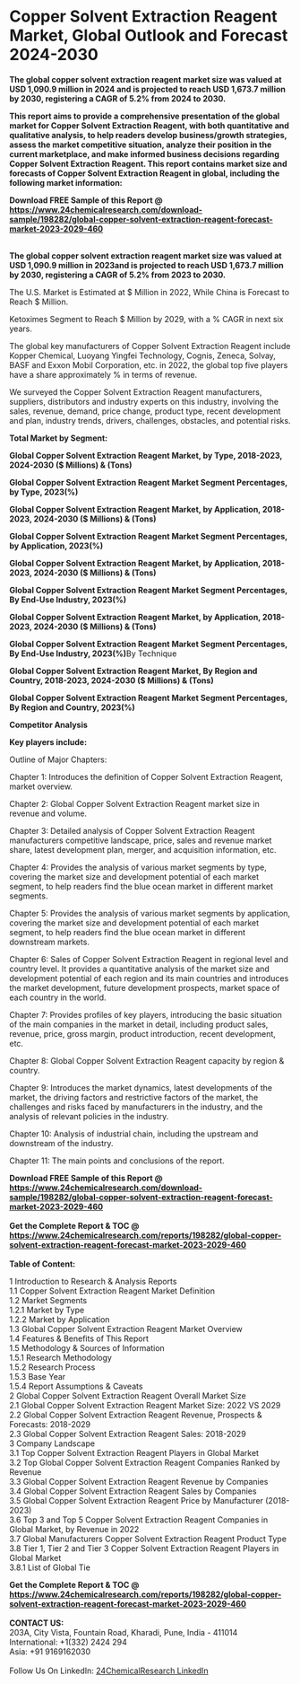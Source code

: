 <h1>Copper Solvent Extraction Reagent Market, Global Outlook and Forecast 2024-2030</h1><p><strong>The global copper solvent extraction reagent market size was valued at USD 1,090.9 million in 2024 and is projected to reach USD 1,673.7 million by 2030, registering a CAGR of 5.2% from 2024 to 2030.</strong></p><p>
</p><p><strong>This report aims to provide a comprehensive presentation of the global market for Copper Solvent Extraction Reagent, with both quantitative and qualitative analysis, to help readers develop business/growth strategies, assess the market competitive situation, analyze their position in the current marketplace, and make informed business decisions regarding Copper Solvent Extraction Reagent. This report contains market size and forecasts of Copper Solvent Extraction Reagent in global, including the following market information:</strong></p><div><b>Download FREE Sample of this Report @ 
            <a href="https://www.24chemicalresearch.com/download-sample/198282/global-copper-solvent-extraction-reagent-forecast-market-2023-2029-460">
            https://www.24chemicalresearch.com/download-sample/198282/global-copper-solvent-extraction-reagent-forecast-market-2023-2029-460</a></b></div><br><p>
</p><p>
</p><p><strong>The global copper solvent extraction reagent market size was valued at USD 1,090.9 million in 2023and is projected to reach USD 1,673.7 million by 2030, registering a CAGR of 5.2% from 2023 to 2030.</strong></p><p>
</p><p>The U.S. Market is Estimated at $ Million in 2022, While China is Forecast to Reach $ Million.</p><p>
Ketoximes Segment to Reach $ Million by 2029, with a % CAGR in next six years.</p><p>
The global key manufacturers of Copper Solvent Extraction Reagent include Kopper Chemical, Luoyang Yingfei Technology, Cognis, Zeneca, Solvay, BASF and Exxon Mobil Corporation, etc. in 2022, the global top five players have a share approximately % in terms of revenue.</p><p>
We surveyed the Copper Solvent Extraction Reagent manufacturers, suppliers, distributors and industry experts on this industry, involving the sales, revenue, demand, price change, product type, recent development and plan, industry trends, drivers, challenges, obstacles, and potential risks.</p><p>
<strong>Total Market by Segment:</strong></p><p>
<strong>Global Copper Solvent Extraction Reagent Market, by Type, 2018-2023, 2024-2030 ($ Millions) &amp; (Tons)</strong></p><p>
<strong>Global Copper Solvent Extraction Reagent Market Segment Percentages, by Type, 2023(%)</strong></p><p>
</p><p>
<strong>Global Copper Solvent Extraction Reagent Market, by Application, 2018-2023, 2024-2030 ($ Millions) &amp; (Tons)</strong></p><p>
<strong>Global Copper Solvent Extraction Reagent Market Segment Percentages, by Application, 2023(%)</strong></p><p>
</p><p>

<strong>Global Copper Solvent Extraction Reagent Market, by Application, 2018-2023, 2024-2030 ($ Millions) &amp; (Tons)</strong></p><p>
<strong>Global Copper Solvent Extraction Reagent Market Segment Percentages, By End-Use Industry, 2023(%)</strong></p><p>
</p><p>
</p><p>
<strong>Global Copper Solvent Extraction Reagent Market, by Application, 2018-2023, 2024-2030 ($ Millions) &amp; (Tons)</strong></p><p>
<strong>Global Copper Solvent Extraction Reagent Market Segment Percentages, By End-Use Industry, 2023(%)</strong>By Technique</p><p>
</p><p>
<strong>Global Copper Solvent Extraction Reagent Market, By Region and Country, 2018-2023, 2024-2030 ($ Millions) &amp; (Tons)</strong></p><p>
<strong>Global Copper Solvent Extraction Reagent Market Segment Percentages, By Region and Country, 2023(%)</strong></p><p>
</p><p>
<strong>Competitor Analysis</strong></p><p>
</p><p>
<strong>Key players include:</strong></p><p>
</p><p>
</p><p>Outline of Major Chapters:</p><p>
Chapter 1: Introduces the definition of Copper Solvent Extraction Reagent, market overview.</p><p>
Chapter 2: Global Copper Solvent Extraction Reagent market size in revenue and volume.</p><p>
Chapter 3: Detailed analysis of Copper Solvent Extraction Reagent manufacturers competitive landscape, price, sales and revenue market share, latest development plan, merger, and acquisition information, etc.</p><p>
Chapter 4: Provides the analysis of various market segments by type, covering the market size and development potential of each market segment, to help readers find the blue ocean market in different market segments.</p><p>
Chapter 5: Provides the analysis of various market segments by application, covering the market size and development potential of each market segment, to help readers find the blue ocean market in different downstream markets.</p><p>
Chapter 6: Sales of Copper Solvent Extraction Reagent in regional level and country level. It provides a quantitative analysis of the market size and development potential of each region and its main countries and introduces the market development, future development prospects, market space of each country in the world.</p><p>
Chapter 7: Provides profiles of key players, introducing the basic situation of the main companies in the market in detail, including product sales, revenue, price, gross margin, product introduction, recent development, etc.</p><p>
Chapter 8: Global Copper Solvent Extraction Reagent capacity by region &amp; country.</p><p>
Chapter 9: Introduces the market dynamics, latest developments of the market, the driving factors and restrictive factors of the market, the challenges and risks faced by manufacturers in the industry, and the analysis of relevant policies in the industry.</p><p>
Chapter 10: Analysis of industrial chain, including the upstream and downstream of the industry.</p><p>
Chapter 11: The main points and conclusions of the report.</p><div><b>Download FREE Sample of this Report @ 
            <a href="https://www.24chemicalresearch.com/download-sample/198282/global-copper-solvent-extraction-reagent-forecast-market-2023-2029-460">
            https://www.24chemicalresearch.com/download-sample/198282/global-copper-solvent-extraction-reagent-forecast-market-2023-2029-460</a></b></div><br><div><b>Get the Complete Report & TOC @ 
            <a href="https://www.24chemicalresearch.com/reports/198282/global-copper-solvent-extraction-reagent-forecast-market-2023-2029-460">
            https://www.24chemicalresearch.com/reports/198282/global-copper-solvent-extraction-reagent-forecast-market-2023-2029-460</a></b></div><br>
            <b>Table of Content:</b><p>1 Introduction to Research & Analysis Reports<br />
    1.1 Copper Solvent Extraction Reagent Market Definition<br />
    1.2 Market Segments<br />
        1.2.1 Market by Type<br />
        1.2.2 Market by Application<br />
    1.3 Global Copper Solvent Extraction Reagent Market Overview<br />
    1.4 Features & Benefits of This Report<br />
    1.5 Methodology & Sources of Information<br />
        1.5.1 Research Methodology<br />
        1.5.2 Research Process<br />
        1.5.3 Base Year<br />
        1.5.4 Report Assumptions & Caveats<br />
2 Global Copper Solvent Extraction Reagent Overall Market Size<br />
    2.1 Global Copper Solvent Extraction Reagent Market Size: 2022 VS 2029<br />
    2.2 Global Copper Solvent Extraction Reagent Revenue, Prospects & Forecasts: 2018-2029<br />
    2.3 Global Copper Solvent Extraction Reagent Sales: 2018-2029<br />
3 Company Landscape<br />
    3.1 Top Copper Solvent Extraction Reagent Players in Global Market<br />
    3.2 Top Global Copper Solvent Extraction Reagent Companies Ranked by Revenue<br />
    3.3 Global Copper Solvent Extraction Reagent Revenue by Companies<br />
    3.4 Global Copper Solvent Extraction Reagent Sales by Companies<br />
    3.5 Global Copper Solvent Extraction Reagent Price by Manufacturer (2018-2023)<br />
    3.6 Top 3 and Top 5 Copper Solvent Extraction Reagent Companies in Global Market, by Revenue in 2022<br />
    3.7 Global Manufacturers Copper Solvent Extraction Reagent Product Type<br />
    3.8 Tier 1, Tier 2 and Tier 3 Copper Solvent Extraction Reagent Players in Global Market<br />
        3.8.1 List of Global Tie</p><div><b>Get the Complete Report & TOC @ 
            <a href="https://www.24chemicalresearch.com/reports/198282/global-copper-solvent-extraction-reagent-forecast-market-2023-2029-460">
            https://www.24chemicalresearch.com/reports/198282/global-copper-solvent-extraction-reagent-forecast-market-2023-2029-460</a></b></div><br><b>CONTACT US:</b><br>
            203A, City Vista, Fountain Road, Kharadi, Pune, India - 411014<br>
            International: +1(332) 2424 294<br>
            Asia: +91 9169162030 <br><br>
            Follow Us On LinkedIn: <a href="https://www.linkedin.com/company/24chemicalresearch/">24ChemicalResearch LinkedIn</a>